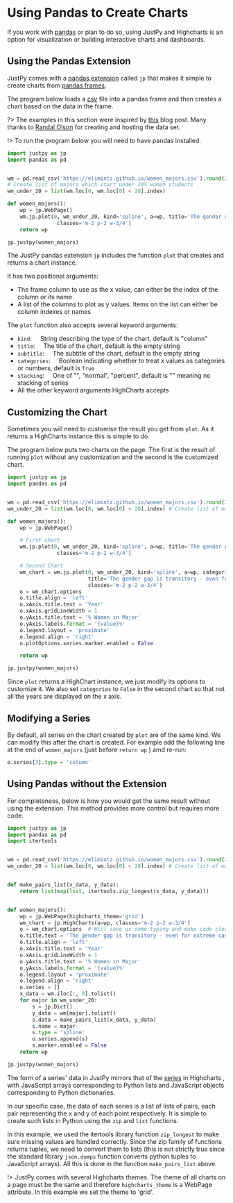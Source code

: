 # Using Pandas to Create Charts

If you work with [pandas](https://pandas.pydata.org/) or plan to do so, using JustPy and Highcharts is an option for visualization or building interactive charts and dashboards. 

## Using the Pandas Extension

JustPy comes with a [pandas extension](https://pandas.pydata.org/pandas-docs/stable/development/extending.html) called `jp` that makes it simple to create charts from [pandas frames](https://pandas.pydata.org/pandas-docs/stable/reference/api/pandas.DataFrame.html). 

The program below loads a [csv](https://elimintz.github.io/women_majors.csv) file into a pandas frame and then creates a chart based on the data in the frame. 

?> The examples in this section were inspired by [this](https://www.dataquest.io/blog/making-538-plots/) blog post.
 Many thanks to [Randal Olson](http://www.randalolson.com/2014/06/14/percentage-of-bachelors-degrees-conferred-to-women-by-major-1970-2012/) for creating and hosting the data set.

!> To run the program below you will need to have pandas installed.

```python
import justpy as jp
import pandas as pd


wm = pd.read_csv('https://elimintz.github.io/women_majors.csv').round(2)
# Create list of majors which start under 20% women students
wm_under_20 = list(wm.loc[0, wm.loc[0] < 20].index) 

def women_majors():
    wp = jp.WebPage()
    wm.jp.plot(0, wm_under_20, kind='spline', a=wp, title='The gender gap is transitory - even for extreme cases',
                classes='m-2 p-2 w-3/4')
    return wp

jp.justpy(women_majors)
```

The JustPy pandas extension `jp` includes the function `plot` that creates and returns a chart instance. 

It has two positional arguments:
- The frame column to use as the x value, can either be the index of the column or its name
- A list of the columns to plot as y values. Items on the list can either be column indexes or names

The `plot` function also accepts several keyword arguments:
- `kind`: &nbsp;&nbsp;&nbsp; String describing the type of the chart, default is "column"
- `title`:  &nbsp;&nbsp;&nbsp; The title of the chart, default is the empty string
- `subtitle`:  &nbsp;&nbsp;&nbsp; The subtitle of the chart, default is the empty string
- `categories`: &nbsp;&nbsp;&nbsp;  Boolean indicating whether to treat x values as categories or numbers, default is `True`
- `stacking`:  &nbsp;&nbsp;&nbsp; One of "", "normal", "percent", default is "" meaning no stacking of series
- All the other keyword arguments HighCharts accepts

## Customizing the Chart

Sometimes you will need to customise the result you get from `plot`. As it returns a HighCharts instance this is simple to do. 

The program below puts two charts on the page. The first is the result of running `plot` without any customization and the second is the customized chart.

```python
import justpy as jp
import pandas as pd


wm = pd.read_csv('https://elimintz.github.io/women_majors.csv').round(2)
wm_under_20 = list(wm.loc[0, wm.loc[0] < 20].index) # Create list of majors which start under 20%

def women_majors():
    wp = jp.WebPage()

    # First chart
    wm.jp.plot(0, wm_under_20, kind='spline', a=wp, title='The gender gap is transitory - even for extreme cases',
                classes='m-2 p-2 w-3/4')

    # Second Chart
    wm_chart = wm.jp.plot(0, wm_under_20, kind='spline', a=wp, categories=False,
                          title='The gender gap is transitory - even for extreme cases',
                          classes='m-2 p-2 w-3/4')
    o = wm_chart.options 
    o.title.align = 'left'
    o.xAxis.title.text = 'Year'
    o.xAxis.gridLineWidth = 1
    o.yAxis.title.text = '% Women in Major'
    o.yAxis.labels.format = '{value}%'
    o.legend.layout = 'proximate'
    o.legend.align = 'right'
    o.plotOptions.series.marker.enabled = False

    return wp

jp.justpy(women_majors)
```

Since `plot` returns a HighChart instance, we just modify its options to customize it. We also set `categories` to `False` in the second chart so that not all the years are displayed on the x axis.

## Modifying a Series

By default, all series on the chart created by `plot` are of the same kind. We can modify this after the chart is created.
For example add the following line at the end of `women_majors` (just before `return wp` ) amd re-run:
```python
o.series[3].type = 'column'
```

## Using Pandas without the Extension

For completeness, below is how you would get the same result without using the extension. This method provides more control but requires more code.

```python
import justpy as jp
import pandas as pd
import itertools


wm = pd.read_csv('https://elimintz.github.io/women_majors.csv').round(2)
wm_under_20 = list(wm.loc[0, wm.loc[0] < 20].index) # Create list of majors which start under 20%


def make_pairs_list(x_data, y_data):
    return list(map(list, itertools.zip_longest(x_data, y_data)))


def women_majors():
    wp = jp.WebPage(highcharts_theme='grid')
    wm_chart = jp.HighCharts(a=wp, classes='m-2 p-2 w-3/4')
    o = wm_chart.options  # Will save us some typing and make code cleaner
    o.title.text = 'The gender gap is transitory - even for extreme cases'
    o.title.align = 'left'
    o.xAxis.title.text = 'Year'
    o.xAxis.gridLineWidth = 1
    o.yAxis.title.text = '% Women in Major'
    o.yAxis.labels.format = '{value}%'
    o.legend.layout = 'proximate'
    o.legend.align = 'right'
    o.series = []
    x_data = wm.iloc[:, 0].tolist()
    for major in wm_under_20:
        s = jp.Dict()
        y_data = wm[major].tolist()
        s.data = make_pairs_list(x_data, y_data)
        s.name = major
        s.type = 'spline'
        o.series.append(s)
        s.marker.enabled = False
    return wp

jp.justpy(women_majors)
```


The form of a series' data in JustPy mirrors that of the [series](https://www.highcharts.com/docs/chart-concepts/series) in Highcharts , with JavaScript arrays corresponding to Python lists and JavaScript objects corresponding to Python dictionaries. 

In our specific case, the data of each series is a list of lists of pairs, each pair representing the x and y of each point respectively. It is simple to create such lists in Python using the `zip` and `list` functions. 

In this example, we used the itertools library function `zip_longest` to make sure missing values are handled correctly. Since the zip family of functions returns tuples, we need to convert them to lists (this is not strictly true since the standard library `json.dumps` function converts python tuples to JavaScript arrays). All this is done in the function `make_pairs_list` above.

!> JustPy comes with several Highcharts themes. The theme of all charts on a page must be the same and therefore `highcharts_theme` is a WebPage attribute. In this example we set the theme to 'grid'. 

